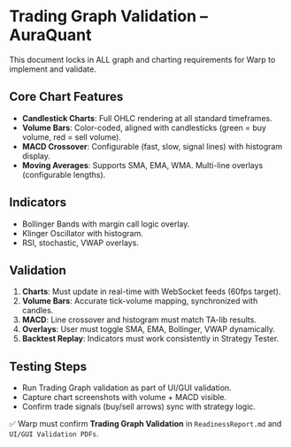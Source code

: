 # Trading Graph Validation – AuraQuant

This document locks in ALL graph and charting requirements for Warp to implement and validate.

## Core Chart Features
- **Candlestick Charts**: Full OHLC rendering at all standard timeframes.
- **Volume Bars**: Color-coded, aligned with candlesticks (green = buy volume, red = sell volume).
- **MACD Crossover**: Configurable (fast, slow, signal lines) with histogram display.
- **Moving Averages**: Supports SMA, EMA, WMA. Multi-line overlays (configurable lengths).

## Indicators
- Bollinger Bands with margin call logic overlay.
- Klinger Oscillator with histogram.
- RSI, stochastic, VWAP overlays.

## Validation
1. **Charts**: Must update in real-time with WebSocket feeds (60fps target).
2. **Volume Bars**: Accurate tick-volume mapping, synchronized with candles.
3. **MACD**: Line crossover and histogram must match TA-lib results.
4. **Overlays**: User must toggle SMA, EMA, Bollinger, VWAP dynamically.
5. **Backtest Replay**: Indicators must work consistently in Strategy Tester.

## Testing Steps
- Run Trading Graph validation as part of UI/GUI validation.
- Capture chart screenshots with volume + MACD visible.
- Confirm trade signals (buy/sell arrows) sync with strategy logic.

✅ Warp must confirm **Trading Graph Validation** in `ReadinessReport.md` and `UI/GUI Validation PDFs`.
